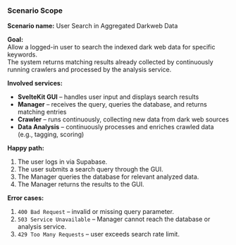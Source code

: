### **Scenario Scope**

**Scenario name:** User Search in Aggregated Darkweb Data

**Goal:**  
Allow a logged-in user to search the indexed dark web data for specific keywords.  
The system returns matching results already collected by continuously running crawlers and processed by the analysis service.

**Involved services:**

- **SvelteKit GUI** – handles user input and displays search results
- **Manager** – receives the query, queries the database, and returns matching entries
- **Crawler** – runs continuously, collecting new data from dark web sources
- **Data Analysis** – continuously processes and enriches crawled data (e.g., tagging, scoring)
    
**Happy path:**

1. The user logs in via Supabase.
2. The user submits a search query through the GUI.
3. The Manager queries the database for relevant analyzed data.
4. The Manager returns the results to the GUI.

**Error cases:**

1. `400 Bad Request` – invalid or missing query parameter.
2. `503 Service Unavailable` – Manager cannot reach the database or analysis service.
3. `429 Too Many Requests` – user exceeds search rate limit. 